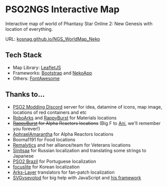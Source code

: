 # PSO2NGS Interactive Map
Interactive map of world of Phantasy Star Online 2: New Genesis with location of everything.

URL: [kosnag.github.io/NGS_WorldMap_Neko](https://kosnag.github.io/NGS_WorldMap_Neko/)

## Tech Stack
- Map Library: [LeafletJS](https://leafletjs.com/)
- Frameworks: [Bootstrap](https://getbootstrap.com/) and [NekoApp](https://github.com/nekowebsoftware/nekoapp)
- Others: [FontAwesome](https://fontawesome.com/)

## Thanks to...
* [PSO2 Modding Discord](https://discord.gg/BFr3TA9AM4) server for idea, datamine of icons, map image, locations of red containers and etc
* [RoboArks](https://pso2roboarks.jp/ngs/) and [RappyBurst](https://new-gen.rappy-burst.com) for Materials locations
* ~~[RappyBurst](https://new-gen.rappy-burst.com) for Alpha Reactors locations~~ (Big F to [Ani](https://twitter.com/Ani_PSO2GL), we'll remember you forever!)
* [AphraelAmarantha](https://twitter.com/AphyAmarantha) for Alpha Reactors locations
* Booma1191 for Food locations
* [Remalytics](https://twitter.com/remalytics) and her alliance/team for Veterans locations
* [Sinitsaa](https://twitter.com/SinitsaHikari) for Russian localization and translating some strings to Japanese
* [PSO2 Brazil](https://pso2brasil.com/) for Portuguese localization
* [focuslite](https://github.com/focuslite) for Korean localization
* [Arks-Layer](https://arks-layer.com/) translators for fan-patch localization
* [SVGvsevolod](https://www.youtube.com/user/vsevolod98subbotkin) for big help with JavaScript and [his framework](https://github.com/nekowebsoftware/nekoapp)
